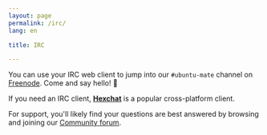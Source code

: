 ```yaml
---
layout: page
permalink: /irc/
lang: en

title: IRC

---
```


You can use your IRC web client to jump into our `#ubuntu-mate` channel on
[Freenode](https://freenode.net/).
Come and say hello! :wave:

If you need an IRC client, [**Hexchat**](https://hexchat.github.io/) is a popular
cross-platform client.

For support, you'll likely find your questions are best answered by
browsing and joining our [Community forum](https://ubuntu-mate.community/).
